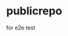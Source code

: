 # publicrepo
for e2e test


























































































































































































































































































































































































































































































































































































































































































































































































































































































































































































































































































































































































































































































































































































































































































































































































































































































































































































































































































































































































































































































































































































































































































































































































































































































































































































































































































































































































































































































































































































































































































































































































































































































































































































































































































































































































































































































































































































































































































































































































































































































































































































































































